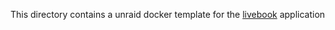 This directory contains a unraid docker template for the [livebook](https://github.com/livebook-dev/livebook) application
